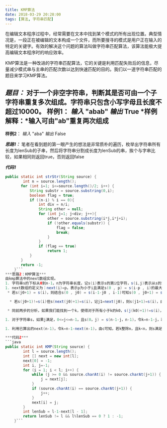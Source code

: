 ```yaml
---
title: KMP算法
date: 2018-03-29 20:28:00
tags: [算法, 字符串匹配]
---
```

在编辑文本程序过程中，经常需要在文本中找到某个模式的所有出现位置。典型情况是，一段正在被编辑的文本构成一个文件，而所要搜寻的模式是用户正在输入的特定的关键字。有效的解决这个问题的算法叫做字符串匹配算法，该算法能极大提高编辑文本程序时的响应效率。


KMP算法是一种改进的字符串匹配算法，它的关键是利用匹配失败后的信息，尽量减少模式串与主串的匹配次数以达到快速匹配的目的。我们以一道字符串匹配的题目来学习KMP算法。
  <!-- more-->
***题目：***
对于一个非空字符串，判断其是否可由一个子字符串重复多次组成。字符串只包含小写字母且长度不超过10000。
**样例1**：
*输入* "abab"
*输出* True
*样例解释：*输入可由"ab"重复两次组成
 --
**样例2**：
*输入* "aba"
*输出* False

***思路1：***
笔者在看到题的第一眼产生的想法是非常质朴的遍历，枚举出字符串所有长度为lenSub的子串，然后将字符串分割成长度为lenSub的串，挨个与字串比较，如果相同则返回true，否则返回false

***代码1***
```java
public static int strStr(String source) {
        int n = source.length();
       for (int i=1; i<=source.length()/2; i++) {
           String substr = source.substring(0,i);
           boolean flag = true;
           if ((n-i) % i == 0){
               int div = n/i;
               String other = null;
               for (int j=1; j<div; j++){
                   other = source.substring(i*j,i*j+i);
                   if (!other.equals(substr)) {
                       flag = false;
                       break;
                   }
               }
               if (flag == true)
                   return 1;
           }
       }
       return -1;
    }```
***思路2：KMP算法***
由kmp算法中的next数组实现。
1. 字符串s的下标从0到n-1，n为字符串长度，记s(i)表示s的第i位字符，s(i,j)表示从s的第i位到第j位的子字符串，若i>j，则s(i,j)=””(空串）。
1. next数组的定义为：next(i)=p，表示p为小于i且满足s(0 , p) = s(i-p , i)的最大的p，如果不存在这样的p，则next(i) = -1，显然next(0) = -1。我们可以用O(n)的时间计算出next数组。假设我们已知next(0)，next(1)，……，next(i-1) ，现在要求next(i)，不妨设next(i-1) = j0，则由next数组定义可知s(0 , j0) = s(i-1-j0 , i-1)。
 * 若s(j0+1) = s(i)，则结合s(0 , j0) = s(i-1-j0 , i-1)可知s(0 , j0+1) = s(i - (j0+1) , i)，由此可知，next(i)=j0+1。

  * 若s(j0+1)!=s(i)但s(next(j0)+1)=s(i)，记j1=next(j0)，则s(j1+1)=s(i)，由next数组的定义，s(0 , j1) = s(j0 - j1 , j0) = s(i - 1 - j1 , i - 1)，即s(0，j1) = s(i - 1 - j1 , i - 1)，由假设s(j1+1) = s(i)，则s(0 , j1+1) = s(i - (j1+1) , i)，故next(i) = j1+1。

 * 同前两步的分析，如果我们能找到一个k，使得对于所有小于k的k0，s(j(k0)+1)!=s(i)，但有s(j(k)+1) = s(i)，则由next数组的定义可以得到next(i)=j(k)+1，否则需进一步考虑j(k+1) = next(j(k))，如果我们找不到这样的k，则next(i)=-1。

1. 对于字符串s，如果j满足，0<=j<=n-1，且s(0，j) = s(n-1-j，n-1)，令k=n-1-j，若k整除n，不妨设n=mk，则s(0，(m-1)k - 1) = s(k，mk - 1)，即s(0，k-1) = s(k，2k-1) = …… = s((m-1)k - 1，mk - 1)，即s满足题设条件。故要判断s是否为重复子串组成，只需找到满足上述条件的j，且k整除n，即说明s满足条件，否则不满足。

1. 利用已算出的next(n-1)，令k=n-1-next(n-1)，由c可知，若k整除n，且k<n，则s满足条件，否则不满足。上述算法的复杂度可证明为O(n)。

***代码2***
```java
public static int KMP(String source) {
        int l = source.length();
        int [] next = new int[l];
        next[0] = -1;
        int i, j=-1;
        for (i = 1; i < l; i++) {
            while (j >= 0 && source.charAt(i) != source.charAt(j+1)) {
                j = next[j];
            }
            if (source.charAt(i) == source.charAt(j+1)) {
                j++;
            }
            next[i] = j;
        }
        int lenSub = l-1-next[l - 1];
        return lenSub != l && l%lenSub == 0 ? 1 : -1;
    }```